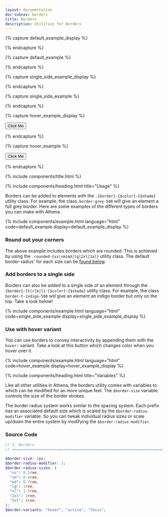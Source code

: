 ```yaml
---
layout: documentation
doc-subnav: borders
title: Borders
description: Utilities for Borders
---
```


{% capture default_example_display %}

<div class="p-5 w-8 inline-block mr-3 border-blue-300"></div>
<div class="p-5 w-8 inline-block mr-3 border-indigo-300"></div>
<div class="p-5 w-8 inline-block mr-3 border-grey-500 rounded-md"></div>
<div class="p-5 w-8 inline-block mr-3 border-green-500 rounded-2xl"></div>

{% endcapture %}

{% capture default_example %}

<div class="border-blue-300 ..."></div>
<div class="border-indigo-300 ..."></div>
<div class="border-grey-500 rounded-md ..."></div>
<div class="border-green-500 rounded-2xl ..."></div>

{% endcapture %}

{% capture single_side_example_display %}

<div class="p-5 w-8 inline-block mr-3 border-t-blue-300 bg-grey-200"></div>
<div class="p-5 w-8 inline-block mr-3 border-l-indigo-300 bg-grey-200"></div>
<div class="p-5 w-8 inline-block mr-3 border-b-grey-500 bg-grey-200"></div>
<div class="p-5 w-8 inline-block mr-3 border-r-green-500 bg-grey-200"></div>

{% endcapture %}

{% capture single_side_example %}

<div class="border-t-blue-300 bg-grey-200 ..."></div>
<div class="border-l-indigo-300 bg-grey-200 ..."></div>
<div class="border-b-grey-500 bg-grey-200 ..."></div>
<div class="border-r-green-500 bg-grey-200 ..."></div>

{% endcapture %}

{% capture hover_example_display %}

<div class="flex jc-center ai-center">
    <button class="ph-5 pv-3 border-orange-500 text-orange-500 hover:border-orange-600 hover:text-orange-600 clickable">Click Me</button>
</div>

{% endcapture %}

{% capture hover_example %}

<button class="ph-5 pv-3 border-orange-500 text-orange-500 hover:border-orange-600 hover:text-orange-600 clickable">Click Me</button>

{% endcapture %}

{% include components/title.html %}

{% include components/heading.html title="Usage" %}

Borders can be added to elements with the `.{border}-{$color}-{$shade}` utility class. For example, the class`.border-grey-500` will give an element a full grey border. Here are some examples of the different types of borders you can make with Athena.

{% include components/example.html language="html" code=default_example display=default_example_display %}

### Round out your corners

The above example includes borders which are rounded. This is achieved by using the `.rounded-{xs|sm|md|lg|2xl|3xl}` utility class. The default border-radius' for each size can be [found below](#variables).

### Add borders to a single side

Borders can also be added to a single side of an element through the `.{border}-{t|r|b|l}-{$color}-{$shade}` utility class. For example, the class `border-t-indigo-500` will give an element an indigo border but only on the top. Take a look below!

{% include components/example.html language="html" code=single_side_example display=single_side_example_display %}

### Use with hover variant

You can use borders to convey interactivity by appending them with the `hover:` variant. Take a look at this button which changes color when you hover over it.

{% include components/example.html language="html" code=hover_example display=hover_example_display %}

{% include components/heading.html title="Variables" %}

Like all other utilities in Athena, the borders utility comes with variables to which can be modified for an more unique feel. The `$border-size` variable controls the size of the border strokes.

The border radius system works similar to the spacing system. Each prefix has an associated default size which is scaled by the `$border-radius-modifier` variable. So you can tweak individual radius sizes or scale up/down the entire system by modifying the `$border-radius-modifier`.

### Source Code

```scss
// 3. Borders
// ==========================================================================

$border-size: 1px;
$border-radius-modifier: 1;
$border-radius-sizes: (
  "xs": 0.2rem,
  "sm": 0.4rem,
  "md": 0.7rem,
  "lg": 1rem,
  "xl": 1.5rem,
  "2xl": 2rem,
  "3xl": 4rem,
);
$border-variants: "hover", "active", "focus";
```
